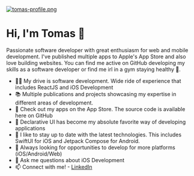 [![tomas-profile.png](https://i.postimg.cc/sxwsg4wG/tomas-profile.png)](https://postimg.cc/jnwG8PVR)

# Hi, I'm Tomas 👋

Passionate software developer with great enthusiasm for web and mobile development. I've published multiple apps to Apple's App Store and also love building websites. You can find me active on GitHub developing my skills as a software developer or find me irl in a gym staying healthy 💪. 

- 👨‍💻 My drive is software development. Wide ride of experience that includes ReactJS and iOS Development
- 📚 Multiple publications and projects showcasing my expertise in different areas of development.
- 📱 Check out my apps on the App Store. The source code is available here on GitHub
- 🤍 Declarative UI has become my absolute favorite way of developing applications
- 🤖 I like to stay up to date with the latest technologies. This includes SwiftUI for iOS and Jetpack Compose for Android.
- 👀 Always looking for opportunities to develop for more platforms (iOS/Android/Web)
- 💬 Ask me questions about iOS Development
- 📫 Connect with me! - [LinkedIn](https://www.linkedin.com/in/tomas-sanni)
